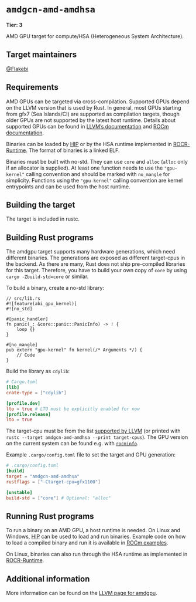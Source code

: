 # `amdgcn-amd-amdhsa`

**Tier: 3**

AMD GPU target for compute/HSA (Heterogeneous System Architecture).

## Target maintainers

[@Flakebi](https://github.com/Flakebi)

## Requirements

AMD GPUs can be targeted via cross-compilation.
Supported GPUs depend on the LLVM version that is used by Rust.
In general, most GPUs starting from gfx7 (Sea Islands/CI) are supported as compilation targets, though older GPUs are not supported by the latest host runtime.
Details about supported GPUs can be found in [LLVM’s documentation] and [ROCm documentation].

Binaries can be loaded by [HIP] or by the HSA runtime implemented in [ROCR-Runtime].
The format of binaries is a linked ELF.

Binaries must be built with no-std.
They can use `core` and `alloc` (`alloc` only if an allocator is supplied).
At least one function needs to use the `"gpu-kernel"` calling convention and should be marked with `no_mangle` for simplicity.
Functions using the `"gpu-kernel"` calling convention are kernel entrypoints and can be used from the host runtime.

## Building the target

The target is included in rustc.

## Building Rust programs

The amdgpu target supports many hardware generations, which need different binaries.
The generations are exposed as different target-cpus in the backend.
As there are many, Rust does not ship pre-compiled libraries for this target.
Therefore, you have to build your own copy of `core` by using `cargo -Zbuild-std=core` or similar.

To build a binary, create a no-std library:
```rust,ignore (platform-specific)
// src/lib.rs
#![feature(abi_gpu_kernel)]
#![no_std]

#[panic_handler]
fn panic(_: &core::panic::PanicInfo) -> ! {
    loop {}
}

#[no_mangle]
pub extern "gpu-kernel" fn kernel(/* Arguments */) {
    // Code
}
```

Build the library as `cdylib`:
```toml
# Cargo.toml
[lib]
crate-type = ["cdylib"]

[profile.dev]
lto = true # LTO must be explicitly enabled for now
[profile.release]
lto = true
```

The target-cpu must be from the list [supported by LLVM] (or printed with `rustc --target amdgcn-amd-amdhsa --print target-cpus`).
The GPU version on the current system can be found e.g. with [`rocminfo`].

Example `.cargo/config.toml` file to set the target and GPU generation:
```toml
# .cargo/config.toml
[build]
target = "amdgcn-amd-amdhsa"
rustflags = ["-Ctarget-cpu=gfx1100"]

[unstable]
build-std = ["core"] # Optional: "alloc"
```

## Running Rust programs

To run a binary on an AMD GPU, a host runtime is needed.
On Linux and Windows, [HIP] can be used to load and run binaries.
Example code on how to load a compiled binary and run it is available in [ROCm examples].

On Linux, binaries can also run through the HSA runtime as implemented in [ROCR-Runtime].

<!-- Mention an allocator once a suitable one exists for amdgpu -->

<!--
## Testing

Does the target support running binaries, or do binaries have varying
expectations that prevent having a standard way to run them? If users can run
binaries, can they do so in some common emulator, or do they need native
hardware? Does the target support running the Rust testsuite?

-->

## Additional information

More information can be found on the [LLVM page for amdgpu].

[LLVM’s documentation]: https://llvm.org/docs/AMDGPUUsage.html#processors
[ROCm documentation]: https://rocmdocs.amd.com
[HIP]: https://rocm.docs.amd.com/projects/HIP/
[ROCR-Runtime]: https://github.com/ROCm/ROCR-Runtime
[supported by LLVM]: https://llvm.org/docs/AMDGPUUsage.html#processors
[LLVM page for amdgpu]: https://llvm.org/docs/AMDGPUUsage.html
[`rocminfo`]: https://github.com/ROCm/rocminfo
[ROCm examples]: https://github.com/ROCm/rocm-examples/tree/ca8ef5b6f1390176616cd1c18fbc98785cbc73f6/HIP-Basic/module_api
